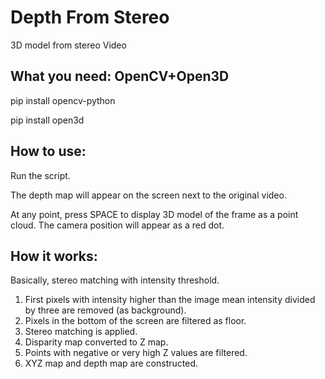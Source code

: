 # Depth From Stereo
3D model from stereo Video

## What you need: OpenCV+Open3D

pip install opencv-python

pip install open3d

## How to use:
Run the script.

The depth map will appear on the screen next to the original video.

At any point, press SPACE to display 3D model of the frame as a point cloud. The camera position will appear as a red dot.

## How it works:
Basically, stereo matching with intensity threshold.
1) First pixels with intensity higher than the image mean intensity divided by three are removed (as background).
2) Pixels in the bottom of the screen are filtered as floor.
3) Stereo matching is applied.
4) Disparity map converted to Z map.
5) Points with negative or very high Z values are filtered.
6) XYZ map and depth map are constructed.
